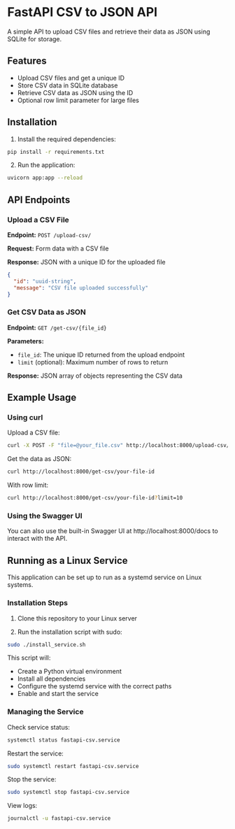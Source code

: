 # FastAPI CSV to JSON API

A simple API to upload CSV files and retrieve their data as JSON using SQLite for storage.

## Features

- Upload CSV files and get a unique ID
- Store CSV data in SQLite database
- Retrieve CSV data as JSON using the ID
- Optional row limit parameter for large files

## Installation

1. Install the required dependencies:

```bash
pip install -r requirements.txt
```

2. Run the application:

```bash
uvicorn app:app --reload
```

## API Endpoints

### Upload a CSV File

**Endpoint:** `POST /upload-csv/`

**Request:** Form data with a CSV file

**Response:** JSON with a unique ID for the uploaded file

```json
{
  "id": "uuid-string",
  "message": "CSV file uploaded successfully"
}
```

### Get CSV Data as JSON

**Endpoint:** `GET /get-csv/{file_id}`

**Parameters:**
- `file_id`: The unique ID returned from the upload endpoint
- `limit` (optional): Maximum number of rows to return

**Response:** JSON array of objects representing the CSV data

## Example Usage

### Using curl

Upload a CSV file:
```bash
curl -X POST -F "file=@your_file.csv" http://localhost:8000/upload-csv/
```

Get the data as JSON:
```bash
curl http://localhost:8000/get-csv/your-file-id
```

With row limit:
```bash
curl http://localhost:8000/get-csv/your-file-id?limit=10
```

### Using the Swagger UI

You can also use the built-in Swagger UI at http://localhost:8000/docs to interact with the API.

## Running as a Linux Service

This application can be set up to run as a systemd service on Linux systems.

### Installation Steps

1. Clone this repository to your Linux server

2. Run the installation script with sudo:

```bash
sudo ./install_service.sh
```

This script will:
- Create a Python virtual environment
- Install all dependencies
- Configure the systemd service with the correct paths
- Enable and start the service

### Managing the Service

Check service status:
```bash
systemctl status fastapi-csv.service
```

Restart the service:
```bash
sudo systemctl restart fastapi-csv.service
```

Stop the service:
```bash
sudo systemctl stop fastapi-csv.service
```

View logs:
```bash
journalctl -u fastapi-csv.service
```
